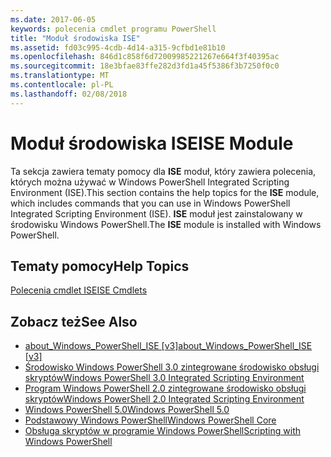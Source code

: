 ```yaml
---
ms.date: 2017-06-05
keywords: polecenia cmdlet programu PowerShell
title: "Moduł środowiska ISE"
ms.assetid: fd03c995-4cdb-4d14-a315-9cfbd1e81b10
ms.openlocfilehash: 846d1c858f6d72009985221267e664f3f40395ac
ms.sourcegitcommit: 18e3bfae83ffe282d3fd1a45f5386f3b7250f0c0
ms.translationtype: MT
ms.contentlocale: pl-PL
ms.lasthandoff: 02/08/2018
---
```

# <a name="ise-module"></a><span data-ttu-id="f81e6-103">Moduł środowiska ISE</span><span class="sxs-lookup"><span data-stu-id="f81e6-103">ISE Module</span></span>
<span data-ttu-id="f81e6-104">Ta sekcja zawiera tematy pomocy dla **ISE** moduł, który zawiera polecenia, których można używać w Windows PowerShell Integrated Scripting Environment (ISE).</span><span class="sxs-lookup"><span data-stu-id="f81e6-104">This section contains the help topics for the **ISE** module, which includes commands that you can use in Windows PowerShell Integrated Scripting Environment (ISE).</span></span> <span data-ttu-id="f81e6-105">**ISE** moduł jest zainstalowany w środowisku Windows PowerShell.</span><span class="sxs-lookup"><span data-stu-id="f81e6-105">The **ISE** module is installed with Windows PowerShell.</span></span>

## <a name="help-topics"></a><span data-ttu-id="f81e6-106">Tematy pomocy</span><span class="sxs-lookup"><span data-stu-id="f81e6-106">Help Topics</span></span>
[<span data-ttu-id="f81e6-107">Polecenia cmdlet ISE</span><span class="sxs-lookup"><span data-stu-id="f81e6-107">ISE Cmdlets</span></span>](http://go.microsoft.com/fwlink/?LinkID=254686)

## <a name="see-also"></a><span data-ttu-id="f81e6-108">Zobacz też</span><span class="sxs-lookup"><span data-stu-id="f81e6-108">See Also</span></span>
- <span data-ttu-id="f81e6-109">[about_Windows_PowerShell_ISE [v3]](https://technet.microsoft.com/en-us/library/dfa54d47-60c6-4fff-8197-c747e8d411bb)</span><span class="sxs-lookup"><span data-stu-id="f81e6-109">[about_Windows_PowerShell_ISE [v3]](https://technet.microsoft.com/en-us/library/dfa54d47-60c6-4fff-8197-c747e8d411bb)</span></span>
- [<span data-ttu-id="f81e6-110">Środowisko Windows PowerShell 3.0 zintegrowane środowisko obsługi skryptów</span><span class="sxs-lookup"><span data-stu-id="f81e6-110">Windows PowerShell 3.0 Integrated Scripting Environment</span></span>](http://go.microsoft.com/fwlink/?LinkId=254681)
- [<span data-ttu-id="f81e6-111">Program Windows PowerShell 2.0 zintegrowane środowisko obsługi skryptów</span><span class="sxs-lookup"><span data-stu-id="f81e6-111">Windows PowerShell 2.0 Integrated Scripting Environment</span></span>](http://go.microsoft.com/fwlink/?LinkID=238569)
- [<span data-ttu-id="f81e6-112">Windows PowerShell 5.0</span><span class="sxs-lookup"><span data-stu-id="f81e6-112">Windows PowerShell 5.0</span></span>](../../whats-new/What-s-New-in-Windows-PowerShell-50.md)
- [<span data-ttu-id="f81e6-113">Podstawowy Windows PowerShell</span><span class="sxs-lookup"><span data-stu-id="f81e6-113">Windows PowerShell Core</span></span>](https://technet.microsoft.com/en-us/library/4b75f1e4-f327-48f3-92ab-bf5435094d41)
- [<span data-ttu-id="f81e6-114">Obsługa skryptów w programie Windows PowerShell</span><span class="sxs-lookup"><span data-stu-id="f81e6-114">Scripting with Windows PowerShell</span></span>](../../getting-started/fundamental/Scripting-with-Windows-PowerShell.md)

